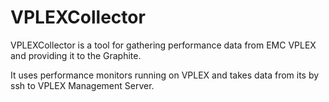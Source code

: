 # VPLEXCollector

VPLEXCollector is a tool for gathering performance data from EMC VPLEX and providing it to the Graphite.

It uses performance monitors running on VPLEX and takes data from its by ssh to VPLEX Management Server.